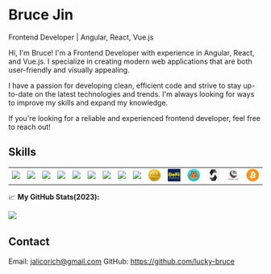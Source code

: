 # Bruce Jin
Frontend Developer | Angular, React, Vue.js



Hi, I'm Bruce! I'm a Frontend Developer with experience in Angular, React, and Vue.js. I specialize in creating modern web applications that are both user-friendly and visually appealing. 

I have a passion for developing clean, efficient code and strive to stay up-to-date on the latest technologies and trends. I'm always looking for ways to improve my skills and expand my knowledge.

If you're looking for a reliable and experienced frontend developer, feel free to reach out!

## Skills
<table>
  <tr>
      <td><img src="https://cdn.iconscout.com/icon/free/png-128/javascript-1174950.png" width="200"></td>
      <td><img src="https://cdn.iconscout.com/icon/free/png-128/node-1174925.png" width="200"></td>
      <td><img src="https://cdn.iconscout.com/icon/free/png-128/react-1175109.png" width="200"></td>
      <td><img src="https://cdn.iconscout.com/icon/free/png-128/vue-282497.png" width="200"></td>
      <td><img src="https://cdn.iconscout.com/icon/free/png-64/angular-226066.png" width="200"></td>
      <td><img src="https://cdn.iconscout.com/icon/free/png-64/html5-42-1175210.png" width="200"></td>
      <td><img src="https://cdn.iconscout.com/icon/free/png-64/css3-10-1175238.png" width="200"></td>
      <td><img src="https://cdn.iconscout.com/icon/free/png-64/php-28-226043.png" width="200"></td>
      <td><img src="go.png" width="200"></td>
      <td><img src="https://github.com/kroim/profile/blob/master/icons/icon_nft.png?raw=true" width="200"></td>
      <td><img src="https://github.com/kroim/profile/blob/master/icons/icon_defi.png?raw=true" width="200"></td>
      <td><img src="https://github.com/kroim/profile/blob/master/icons/icon_pancake.png?raw=true" width="200"></td>
      <td><img src="https://github.com/kroim/profile/blob/master/icons/icon_solidity.png?raw=true" width="200"></td>
      <td><img src="https://github.com/kroim/profile/blob/master/icons/icon_truffle.png?raw=true" width="200"></td>
      <td><img src="https://github.com/kroim/profile/blob/master/icons/icon_bitcoin.png?raw=true" width="200"></td>
  </tr>  
</table>

<!-- ### Projects
<table>
    <thead align="center">
        <tr>
            <td><a href="https://divvy.bet/">DIVVY</a></td>
            <td><a href="https://app.hunterdoge.com/">HunterDoge</a></td>
            <td><a href="https://aurum.dragoncrypto.io/">Dragon Crypto Gaming</a></td>
            <td><a href="https://pepemon.world/">Pepemon</a></td>           
            <td><a href="https://don-key.finance/">Don-Key Finance</a></td>
        </tr>
    </thead>
    <tbody>
        <tr>
            <td>
                <a href="https://divvy.bet/">
                    <img src="divvy.png" width="200">
                </a>
            </td>  
            <td>
                <a href="https://app.hunterdoge.com/">
                    <img src="hunterdoge.png" width="200" style="margin:8px auto">
                </a>
            </td>
            <td>
                <a href="https://aurum.dragoncrypto.io/">
                    <img src="dcau.png" width="200" style="margin:8px auto">
                </a>
            </td>
            <td>
                <a href="https://pepemon.world/">
                    <img src="pepemon.png" width="200" style="margin:8px auto;">
                </a>
            </td>           
            <td>
              <a href="https://don-key.finance/">
                  <img src="don-key.png" width="200">
              </a>
            </td>
        </tr>
  </tbody>
</table>
<table>
  <thead align="center">
      <tr>
          <td><a href="https://legaltechnologyhub.com/">LegalTtechnologyHub</a></td>
          <td><a href="https://klassroom.co/">Klassroom</a></td>       
          <td><a href="https://www.storeled.fr/">StorLed</a></td>    
          <td><a href="https://www.screensaver.world/">ScreenSaverWorld</a></td>      
          <td><a href="https://holmcare.com/">HolmCare</a></td>
      </tr>
  </thead>
  <tbody>
    <tr>
        <td>
            <a href="https://legaltechnologyhub.com/">
                <img src="legal.png" width="200" style="margin:8px auto">
            </a>
        </td>
        <td>
            <a href="https://klassroom.co/">
                <img src="klassboard.png" width="200" style="margin:8px auto;">
            </a>
        </td>           
        <td>
            <a href="https://www.storeled.fr/">
                <img src="storeled.png" width="200">
            </a>
        </td>
        <td>
            <a href="https://www.screensaver.world/">
                <img src="screensaver.png" width="200" style="margin:8px auto;">
            </a>
        </td> 
        <td>
            <a href="https://holmcare.com/">
                <img src="holmcare.png" width="200">
            </a>
        </td>                      
    </tr>
  </tbody>
</table> -->

📈 **My GitHub Stats(2023):**

<p>
    <!-- <img height="180em" src="https://github-readme-stats.vercel.app/api?username=lucky-bruce&theme=tokyonight&show_icons=true&hide_border=true&&count_private=true&include_all_commits=true" /> -->
    <img height="180em" src="https://github-readme-stats.vercel.app/api/top-langs/?username=lucky-bruce&theme=tokyonight&show_icons=true&hide_border=true&layout=compact&langs_count=10&hide=hack,postscript" />
</p>




<!-- - 🔭 I’m currently working on Blockchain Projects
- 🤔 I’m looking for help with building NFT, DeFi, DEX Platform
- 🚀 Availability: Full-Time Supporting 40hrs/week
- 💬 Ask me about Web and Blockchain development
- 😄 Pronouns: Blockchain Enthusiast Guy
 -->

## Contact
Email: jalicorich@gmail.com
GitHub: https://github.com/lucky-bruce
